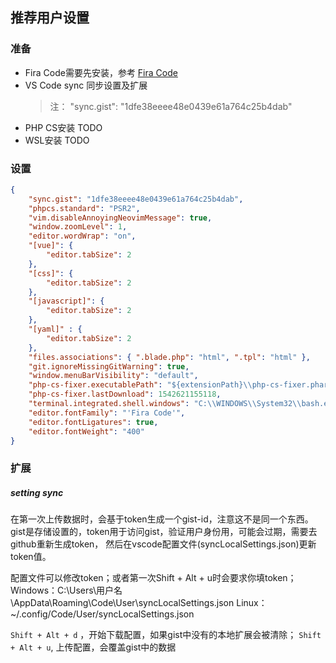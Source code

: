 ## 推荐用户设置

### 准备

* Fira Code需要先安装，参考 [Fira Code](https://github.com/ydalbj/skills/blob/master/Tools/Editors/VSCode/font.md)
* VS Code sync 同步设置及扩展
    > 注： "sync.gist": "1dfe38eeee48e0439e61a764c25b4dab"
* PHP CS安装 TODO
* WSL安装 TODO

### 设置
```json
{
    "sync.gist": "1dfe38eeee48e0439e61a764c25b4dab",
    "phpcs.standard": "PSR2",
    "vim.disableAnnoyingNeovimMessage": true,
    "window.zoomLevel": 1,
    "editor.wordWrap": "on",
    "[vue]": {
        "editor.tabSize": 2
    },
    "[css]": {
        "editor.tabSize": 2
    },
    "[javascript]": {
        "editor.tabSize": 2
    },
    "[yaml]" : {
        "editor.tabSize": 2
    },
    "files.associations": { ".blade.php": "html", ".tpl": "html" },
    "git.ignoreMissingGitWarning": true,
    "window.menuBarVisibility": "default",
    "php-cs-fixer.executablePath": "${extensionPath}\\php-cs-fixer.phar",
    "php-cs-fixer.lastDownload": 1542621155118,
    "terminal.integrated.shell.windows": "C:\\WINDOWS\\System32\\bash.exe",
    "editor.fontFamily": "'Fira Code'",
    "editor.fontLigatures": true,
    "editor.fontWeight": "400"
}
```

### 扩展

##### setting sync

  在第一次上传数据时，会基于token生成一个gist-id，注意这不是同一个东西。
  gist是存储设置的，token用于访问gist，验证用户身份用，可能会过期，需要去github重新生成token，
  然后在vscode配置文件(syncLocalSettings.json)更新token值。

  配置文件可以修改token；或者第一次Shift + Alt + u时会要求你填token； 
  Windows：C:\Users\用户名\AppData\Roaming\Code\User\syncLocalSettings.json 
  Linux：~/.config/Code/User/syncLocalSettings.json

  `Shift + Alt + d` ，开始下载配置，如果gist中没有的本地扩展会被清除；
  `Shift + Alt + u`, 上传配置，会覆盖gist中的数据

